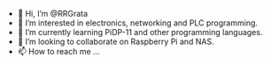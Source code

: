 - 👋 Hi, I’m @RRGrata
- 👀 I’m interested in electronics, networking and PLC programming.
- 🌱 I’m currently learning PiDP-11 and other programming languages.
- 💞️ I’m looking to collaborate on Raspberry Pi and NAS. 
- 📫 How to reach me ...

<!---
RRGrata/RRGrata is a ✨ special ✨ repository because its `README.md` (this file) appears on your GitHub profile.
You can click the Preview link to take a look at your changes.
--->
